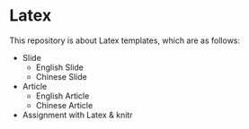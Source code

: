 # Latex
  This repository is about Latex templates, which are as follows:
* Slide
  + English Slide
  + Chinese Slide
* Article
  + English Article
  + Chinese Article
* Assignment with Latex & knitr
